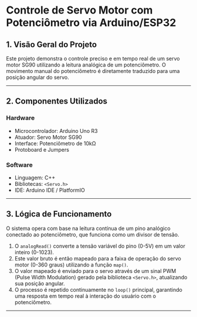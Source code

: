 # Controle de Servo Motor com Potenciômetro via Arduino/ESP32

## 1. Visão Geral do Projeto

Este projeto demonstra o controle preciso e em tempo real de um servo motor SG90 utilizando a leitura analógica de um potenciômetro. O movimento manual do potenciômetro é diretamente traduzido para uma posição angular do servo.

---

## 2. Componentes Utilizados

### Hardware
*   Microcontrolador: Arduino Uno R3
*   Atuador: Servo Motor SG90
*   Interface: Potenciômetro de 10kΩ
*   Protoboard e Jumpers

### Software
*   Linguagem: C++
*   Bibliotecas: `<Servo.h>`
*   IDE: Arduino IDE / PlatformIO

---

## 3. Lógica de Funcionamento

O sistema opera com base na leitura contínua de um pino analógico conectado ao potenciômetro, que funciona como um divisor de tensão.

1.  O `analogRead()` converte a tensão variável do pino (0-5V) em um valor inteiro (0-1023).
2.  Este valor bruto é então mapeado para a faixa de operação do servo motor (0-360 graus) utilizando a função `map()`.
3.  O valor mapeado é enviado para o servo através de um sinal PWM (Pulse Width Modulation) gerado pela biblioteca `<Servo.h>`, atualizando sua posição angular.
4.  O processo é repetido continuamente no `loop()` principal, garantindo uma resposta em tempo real à interação do usuário com o potenciômetro.

---
